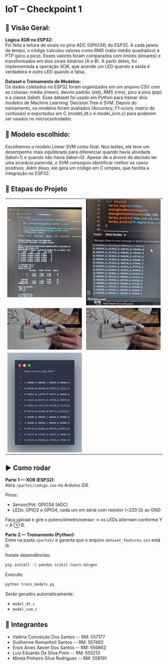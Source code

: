 # IoT – Checkpoint 1
## 📌 Visão Geral:

**Lógica XOR no ESP32:**  
Foi feita a leitura de sinais no pino ADC (GPIO34) do ESP32. A cada janela de tempo, o código calculou valores como RMS (valor médio quadrático) e PTP (pico a pico). Esses valores foram comparados com limites (limiares) e transformados em dois sinais binários (A e B). A partir deles, foi implementada a operação XOR, que acende um LED quando a saída é verdadeira e outro LED quando é falsa.

**Dataset e Treinamento de Modelos:**  
Os dados coletados no ESP32 foram organizados em um arquivo CSV com as colunas: média (mean), desvio padrão (std), RMS (rms), pico a pico (ptp) e a classe (label). Esse dataset foi usado em Python para treinar dois modelos de Machine Learning: Decision Tree e SVM. Depois do treinamento, os modelos foram avaliados (Accuracy, F1-score, matriz de confusão) e exportados em C (model_dt.c e model_svm.c) para poderem ser usados no microcontrolador.

## 🧠 **Modelo escolhido:**  
Escolhemos o modelo Linear SVM como final. Nos testes, ele teve um desempenho mais equilibrado para diferenciar quando havia atividade (label=1) e quando não havia (label=0). Apesar de a árvore de decisão ter uma acurácia parecida, o SVM conseguiu identificar melhor os casos positivos. Além disso, ele gera um código em C simples, que facilita a integração no ESP32.

## 📸 Etapas do Projeto

<table>
  <tr>
    <td><img src="imagens/dataset.png" width="300"></td>
    <td><img src="imagens/serial.png" width="300"></td>
  </tr>
  <tr>
    <td><img src="imagens/led_vermelho.png" width="300"></td>
    <td><img src="imagens/led_verde.png" width="300"></td>
  </tr>
  <tr>
    <td><img src="imagens/treino.png" width="300"></td>
  </tr>
</table>



## ▶️ **Como rodar**  

**Parte 1 — XOR (ESP32):**  
Abra `/parte1/codigo.ino` no Arduino IDE.  

Pinos:  
- Sensor/Pot: GPIO34 (ADC)  
- LEDs: GPIO2 e GPIO4, cada um em série com resistor (~220 Ω) ao GND  

Faça upload e gire o potenciômetro/sensor → os LEDs alternam conforme Y = A ⊕ B.  

**Parte 2 — Treinamento (Python):**  
Entre na pasta `/parte2/` e garanta que o arquivo `dataset_features.csv` está lá.  

Instale dependências:  
```bash
pip install -U pandas scikit-learn m2cgen
```

Execute:  
```bash
python train_models.py
```

Serão gerados automaticamente:  
- `model_dt.c`  
- `model_svm.c`

## 👥 Integrantes  
- Valéria Conceição Dos Santos -- RM: 557177  
- Guilherme Romanholi Santos -- RM: 557462  
- Erick Alves Xavier Dos Santos -- RM: 556862  
- Luiz Eduardo Da Silva Pinto -- RM: 555213  
- Mirela Pinheiro Silva Rodrigues -- RM: 558191  

